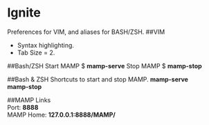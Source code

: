Ignite
======
Preferences for VIM, and aliases for BASH/ZSH.
##VIM
* Syntax highlighting.  
* Tab Size = 2.  

##Bash/ZSH
Start MAMP
   $ **mamp-serve**
Stop MAMP
   $ **mamp-stop**

##Bash & ZSH 
Shortcuts to start and stop MAMP.
    **mamp-serve**  
    **mamp-stop**  

##MAMP Links  
    Port: **8888**  
    MAMP Home: **127.0.0.1:8888/MAMP/**
